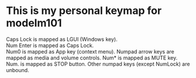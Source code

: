 # This is my personal keymap for modelm101

Caps Lock is mapped as LGUI (Windows key).  
Num Enter is mapped as Caps Lock.  
Num0 is mapped as App key (context menu). 
Numpad arrow keys are mapped as media and volume controls.
Num* is mapped as MUTE key.
Num. is mapped as STOP button.
Other numpad keys (except NumLock) are unbound.